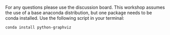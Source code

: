 For any questions please use the discussion board.  This workshop assumes the use of a base anaconda distribution, but one package needs to be conda installed.  Use the following script in your terminal:
```sh
conda install python-graphviz
```
